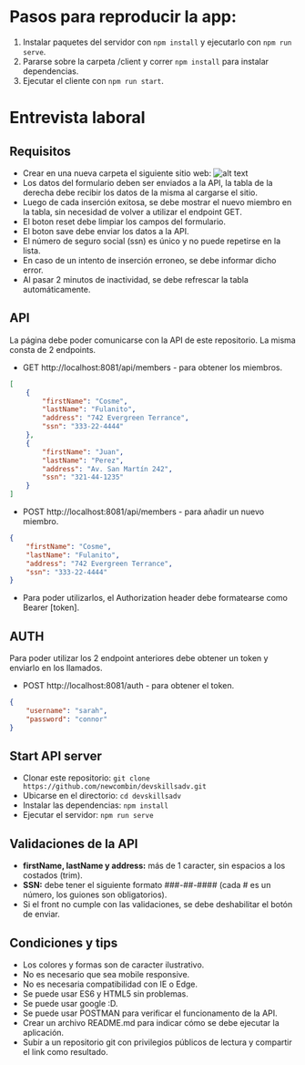 # Pasos para reproducir la app:
1) Instalar paquetes del servidor con `npm install` y ejecutarlo con `npm run serve`.
2) Pararse sobre la carpeta /client y correr `npm install` para instalar dependencias.
3) Ejecutar el cliente con `npm run start`.

# Entrevista laboral
## Requisitos
* Crear en una nueva carpeta el siguiente sitio web:
![alt text](https://github.com/newcombin/devskills/blob/main/design.png "Diseño web")
* Los datos del formulario deben ser enviados a la API, la tabla de la derecha debe recibir los datos de la misma al cargarse el sitio.
* Luego de cada inserción exitosa, se debe mostrar el nuevo miembro en la tabla, sin necesidad de volver a utilizar el endpoint GET.
* El boton reset debe limpiar los campos del formulario.
* El boton save debe enviar los datos a la API.
* El número de seguro social (ssn) es único y no puede repetirse en la lista.
* En caso de un intento de inserción erroneo, se debe informar dicho error.
* Al pasar 2 minutos de inactividad, se debe refrescar la tabla automáticamente.

## API
La página debe poder comunicarse con la API de este repositorio. La misma consta de 2 endpoints.
* GET http://localhost:8081/api/members - para obtener los miembros.

```json
[
    {
        "firstName": "Cosme",
        "lastName": "Fulanito",
        "address": "742 Evergreen Terrance",
        "ssn": "333-22-4444"
    },
    {
        "firstName": "Juan",
        "lastName": "Perez",
        "address": "Av. San Martín 242",
        "ssn": "321-44-1235"
    }
]
```

* POST http://localhost:8081/api/members - para añadir un nuevo miembro.

```json
{
    "firstName": "Cosme",
    "lastName": "Fulanito",
    "address": "742 Evergreen Terrance",
    "ssn": "333-22-4444"
}
```
* Para poder utilizarlos, el Authorization header debe formatearse como Bearer [token].

## AUTH
Para poder utilizar los 2 endpoint anteriores debe obtener un token y enviarlo en los llamados.
* POST http://localhost:8081/auth - para obtener el token.

```json
{
    "username": "sarah",
    "password": "connor"
}
```

## Start API server
* Clonar este repositorio: `git clone https://github.com/newcombin/devskillsadv.git`
* Ubicarse en el directorio: `cd devskillsadv`
* Instalar las dependencias: `npm install`
* Ejecutar el servidor: `npm run serve`

## Validaciones de la API
* **firstName, lastName y address:** más de 1 caracter, sin espacios a los costados (trim).
* **SSN:** debe tener el siguiente formato ###-##-#### (cada # es un número, los guiones son obligatorios).
* Si el front no cumple con las validaciones, se debe deshabilitar el botón de enviar.

## Condiciones y tips
* Los colores y formas son de caracter ilustrativo.
* No es necesario que sea mobile responsive.
* No es necesaria compatibilidad con IE o Edge.
* Se puede usar ES6 y HTML5 sin problemas.
* Se puede usar google :D.
* Se puede usar POSTMAN para verificar el funcionamento de la API.
* Crear un archivo README.md para indicar cómo se debe ejecutar la aplicación.
* Subir a un repositorio git con privilegios públicos de lectura y compartir el link como resultado.
